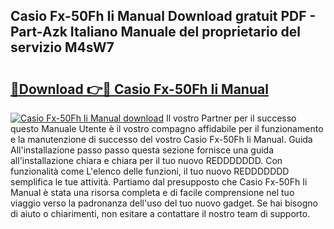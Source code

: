 ## Casio Fx-50Fh Ii Manual Download gratuit PDF - Part-Azk Italiano Manuale del proprietario del servizio M4sW7

# <h2><a href="http://dffn5b.blite.top/?on=Casio+Fx-50Fh+Ii+Manual">🔗Download 👉🔴 Casio Fx-50Fh Ii Manual</a></h2>

[![Casio Fx-50Fh Ii Manual download](https://i.imgur.com/lujVjoI.png)](http://dffn5b.blite.top/?on=Casio+Fx-50Fh+Ii+Manual)
Il vostro Partner per il successo questo Manuale Utente è il vostro compagno affidabile per il funzionamento e la manutenzione di successo del vostro Casio Fx-50Fh Ii Manual. Guida All'installazione passo passo questa sezione fornisce una guida all'installazione chiara e chiara per il tuo nuovo REDDDDDDD. Con funzionalità come L'elenco delle funzioni, il tuo nuovo REDDDDDDD semplifica le tue attività. Partiamo dal presupposto che Casio Fx-50Fh Ii Manual è stata una risorsa completa e di facile comprensione nel tuo viaggio verso la padronanza dell'uso del tuo nuovo gadget. Se hai bisogno di aiuto o chiarimenti, non esitare a contattare il nostro team di supporto.

